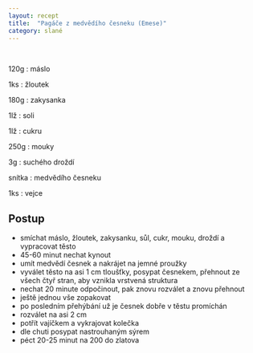 ```yaml
---
layout: recept
title:  "Pagáče z medvědího česneku (Emese)"
category: slané
---
```


<br>

<div class="ingredience" markdown="1">

120g
: máslo

1ks
: žloutek

180g
: zakysanka

1lž
: soli

1lž
: cukru

250g
: mouky

3g
: suchého droždí

snítka
: medvědího česneku

1ks
: vejce

</div>

## Postup

<div class="postup" markdown="1">  

- smíchat máslo, žloutek, zakysanku, sůl, cukr, mouku, droždí a vypracovat těsto
- 45-60 minut nechat kynout
- umít medvědí česnek a nakrájet na jemné proužky
- vyválet těsto na asi 1 cm tloušťky, posypat česnekem, přehnout ze všech čtyř stran, aby vznikla vrstvená struktura
- nechat 20 minute odpočinout, pak znovu rozválet a znovu přehnout
- ještě jednou vše zopakovat
- po posledním přehýbání už je česnek dobře v těstu promíchán
- rozválet na asi 2 cm
- potřít vajíčkem a vykrajovat kolečka
- dle chuti posypat nastrouhaným sýrem
- péct 20-25 minut na 200 do zlatova
     
</div>
